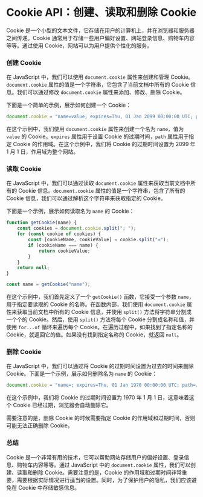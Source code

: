 # Cookie API：创建、读取和删除 Cookie

Cookie 是一个小型的文本文件，它存储在用户的计算机上，并在浏览器和服务器之间传递。Cookie 通常用于存储一些用户偏好设置、网站登录信息、购物车内容等等。通过使用 Cookie，网站可以为用户提供个性化的服务。

### 创建 Cookie

在 JavaScript 中，我们可以使用 `document.cookie` 属性来创建和管理 Cookie。`document.cookie` 属性的值是一个字符串，它包含了当前文档中所有的 Cookie 信息。我们可以通过修改 `document.cookie` 属性来添加、修改、删除 Cookie。

下面是一个简单的示例，展示如何创建一个 Cookie：

```javascript
document.cookie = "name=value; expires=Thu, 01 Jan 2099 00:00:00 UTC; path=/";
```

在这个示例中，我们使用 `document.cookie` 属性来创建一个名为 `name`，值为 `value` 的 Cookie。`expires` 属性用于设置 Cookie 的过期时间，`path` 属性用于指定 Cookie 的作用域。在这个示例中，我们将 Cookie 的过期时间设置为 2099 年 1 月 1 日，作用域为整个网站。

### 读取 Cookie

在 JavaScript 中，我们可以通过读取 `document.cookie` 属性来获取当前文档中所有的 Cookie 信息。`document.cookie` 属性的值是一个字符串，包含了所有的 Cookie 信息，我们可以通过解析这个字符串来获取指定的 Cookie。

下面是一个示例，展示如何读取名为 `name` 的 Cookie：

```javascript
function getCookie(name) {
	const cookies = document.cookie.split("; ");
	for (const cookie of cookies) {
		const [cookieName, cookieValue] = cookie.split("=");
		if (cookieName === name) {
			return cookieValue;
		}
	}
	return null;
}

const name = getCookie("name");
```

在这个示例中，我们首先定义了一个 `getCookie()` 函数，它接受一个参数 `name`，用于指定要读取的 Cookie 的名称。在函数内部，我们使用 `document.cookie` 属性来获取当前文档中所有的 Cookie 信息，并使用 `split()` 方法将字符串分割成一个个的 Cookie。然后，使用 `split()` 方法将每个 Cookie 分割成名称和值，并使用 `for...of` 循环来遍历每个 Cookie。在遍历过程中，如果找到了指定名称的 Cookie，就返回它的值。如果没有找到指定名称的 Cookie，就返回 `null`。

### 删除 Cookie

在 JavaScript 中，我们可以通过将 Cookie 的过期时间设置为过去的时间来删除 Cookie。下面是一个示例，展示如何删除名为 `name` 的 Cookie：

```javascript
document.cookie = "name=; expires=Thu, 01 Jan 1970 00:00:00 UTC; path=/;";
```

在这个示例中，我们将 Cookie 的过期时间设置为 1970 年 1 月 1 日，这意味着这个 Cookie 已经过期，浏览器会自动删除它。

需要注意的是，删除 Cookie 的时候需要指定 Cookie 的作用域和过期时间，否则可能无法正确删除 Cookie。

### 总结

Cookie 是一个非常有用的技术，它可以帮助网站存储用户的偏好设置、登录信息、购物车内容等等。通过 JavaScript 中的 `document.cookie` 属性，我们可以创建、读取和删除 Cookie。需要注意的是，Cookie 的作用域和过期时间非常重要，需要根据实际情况进行适当的设置。同时，为了保护用户的隐私，我们应该避免在 Cookie 中存储敏感信息。
